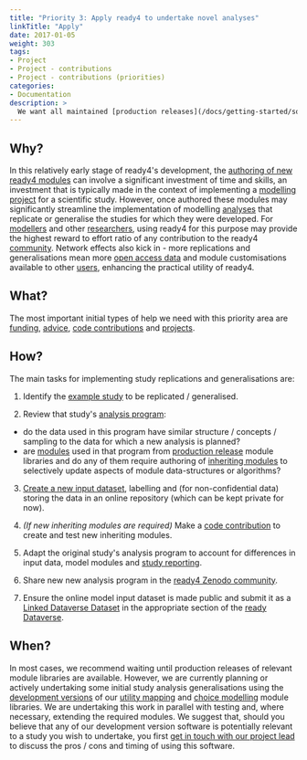 ```yaml
---
title: "Priority 3: Apply ready4 to undertake novel analyses"
linkTitle: "Apply"
date: 2017-01-05
weight: 303
tags:
- Project
- Project - contributions
- Project - contributions (priorities)
categories:
- Documentation
description: >
  We want all maintained [production releases](/docs/getting-started/software/status/production-releases/) of ready4 [module libraries](/docs/getting-started/software/libraries/types/module/) to be used to implement [replications and generalisations](/docs/getting-started/concepts/reproducible-replicable-generalisable/) of the original studies for which that software was developed.
---
```


## Why?
In this relatively early stage of ready4's development, the [authoring of new ready4 modules](/docs/model/authoring-modules/) can involve a significant investment of time and skills, an investment that is typically made in the context of implementing a [modelling project](/docs/getting-started/concepts/project/) for a scientific study. However, once authored these modules may significantly streamline the implementation of
modelling [analyses](/docs/analyses/) that replicate or generalise the studies for which they were developed. For [modellers](/docs/getting-started/users/modeller/) and other [researchers](/docs/getting-started/stakeholders/researchers/), using ready4 for this purpose may provide the highest reward to effort ratio of any contribution to the ready4 [community](/community/). Network effects also kick in - more replications and generalisations mean more [open access data](//docs/datasets/) and module customisations available to other [users](/docs/getting-started/users/), enhancing the practical utility of ready4.

## What?
The most important initial types of help we need with this priority area are [funding](/docs/contribution-guidelines/contribution-types/funding/), [advice](/docs/contribution-guidelines/contribution-types/advisory/), [code contributions](/docs/contribution-guidelines/contribution-types/code/)  and [projects](/docs/contribution-guidelines/contribution-types/use/).

## How?
The main tasks for implementing study replications and generalisations are:

1. Identify the [example study](/docs/examples/) to be replicated / generalised. 

2. Review that study's [analysis program](/docs/analyses/replication-code/):
- do the data used in this program have similar structure / concepts / sampling to the data for which a new analysis is planned?
- are [modules](/docs/getting-started/concepts/module/) used in that program from [production release](/docs/getting-started/software/status/production-releases/) module libraries and do any of them require authoring of [inheriting modules](/docs/framework/implementation/paradigm/object-oriented/#inheritence) to selectively update aspects of module data-structures or algorithms?

3. [Create a new input dataset](/docs/datasets/authoring-data/), labelling and (for non-confidential data) storing the data in an online repository (which can be kept private for now).

4. *(If new inheriting modules are required)* Make a [code contribution](/docs/contribution-guidelines/contribution-types/code/) to create and test new inheriting modules.

5. Adapt the original study's analysis program to account for differences in input data, model modules and [study reporting](/docs/analyses/authoring-analyses/scientific-summaries/).

6. Share new new analysis program in the [ready4 Zenodo community](https://zenodo.org/communities/ready4/).

7. Ensure the online model input dataset is made public and submit it as a [Linked Dataverse Dataset](/docs/datasets/finding-data/ingest/#3-concepts) in the appropriate section of the [ready Dataverse](https://dataverse.harvard.edu/dataverse/ready4).


## When?
In most cases, we recommend waiting until production releases of relevant module libraries are available. However, we are currently planning or actively undertaking some initial study analysis generalisations using the [development versions](/docs/getting-started/software/status/development-releases/) of our [utility mapping](/docs/model/using-modules/people/map-to-utility/) and [choice modelling](/docs/model/using-modules/people/predict-choice/) module libraries. We are undertaking this work in parallel with testing and, where necessary, extending the required modules. We suggest that, should you believe that any of our development version software is potentially relevant to a study you wish to undertake, you first [get in touch with our project lead](https://mph-economist.netlify.app/#contact) to discuss the pros / cons and timing of using this software.